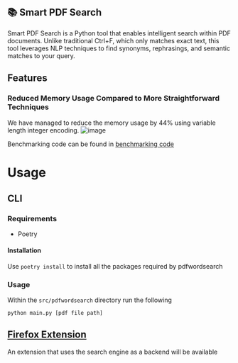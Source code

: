 ## 📚 Smart PDF Search

Smart PDF Search is a Python tool that enables intelligent search within PDF documents. Unlike traditional Ctrl+F, which only matches exact text, this tool leverages NLP techniques to find synonyms, rephrasings, and semantic matches to your query.

## Features

### Reduced Memory Usage Compared to More Straightforward Techniques
We have managed to reduce the memory usage by 44% using variable length integer encoding.
![image](https://github.com/user-attachments/assets/c19f5751-d44b-4ff8-af54-be6821e268be)

Benchmarking code can be found in [benchmarking code](tests/benchmark_tests)

# Usage

## CLI

### Requirements
- Poetry

#### Installation
Use ``poetry install`` to install all the packages required by pdfwordsearch

### Usage
Within the ``src/pdfwordsearch`` directory run the following
```
python main.py [pdf file path]
```

## [Firefox Extension](https://github.com/blacheo/pdf_search_extension_nextjs)
An extension that uses the search engine as a backend will be available
